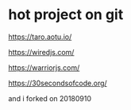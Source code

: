 # hot project on git

https://taro.aotu.io/

https://wiredjs.com/

https://warriorjs.com/

https://30secondsofcode.org/

and i forked on 20180910